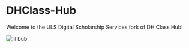 DHClass-Hub
===========

Welcome to the ULS Digital Scholarship Services fork of DH Class Hub!

![lil bub](http://static1.squarespace.com/static/5397627fe4b0039937ede4b1/t/53a99e37e4b073d23dd21866/1403625032253/19033_LilBub_Parallax_3x2.jpg?format=2500w)
